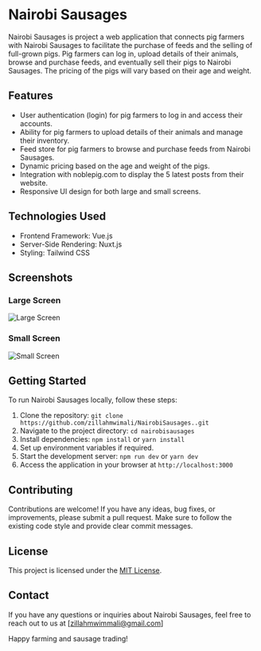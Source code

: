 # Nairobi Sausages

Nairobi Sausages is project a web application that connects pig farmers with Nairobi Sausages to facilitate the purchase of feeds and the selling of full-grown pigs. Pig farmers can log in, upload details of their animals, browse and purchase feeds, and eventually sell their pigs to Nairobi Sausages. The pricing of the pigs will vary based on their age and weight.

## Features

- User authentication (login) for pig farmers to log in and access their accounts.
- Ability for pig farmers to upload details of their animals and manage their inventory.
- Feed store for pig farmers to browse and purchase feeds from Nairobi Sausages.
- Dynamic pricing based on the age and weight of the pigs.
- Integration with noblepig.com to display the 5 latest posts from their website.
- Responsive UI design for both large and small screens.

## Technologies Used

- Frontend Framework: Vue.js
- Server-Side Rendering: Nuxt.js
- Styling: Tailwind CSS 


## Screenshots

### Large Screen

![Large Screen](screenshots/large-screen.png)

### Small Screen

![Small Screen](screenshots/small-screen.png)

## Getting Started

To run Nairobi Sausages locally, follow these steps:

1. Clone the repository: `git clone https://github.com/zillahmwimali/NairobiSausages..git`
2. Navigate to the project directory: `cd nairobisausages`
3. Install dependencies: `npm install` or `yarn install`
4. Set up environment variables if required.
5. Start the development server: `npm run dev` or `yarn dev`
6. Access the application in your browser at `http://localhost:3000`

## Contributing

Contributions are welcome! If you have any ideas, bug fixes, or improvements, please submit a pull request. Make sure to follow the existing code style and provide clear commit messages.

## License

This project is licensed under the [MIT License](LICENSE).

## Contact

If you have any questions or inquiries about Nairobi Sausages, feel free to reach out to us at [zillahmwimmali@gmail.com]

Happy farming and sausage trading!
